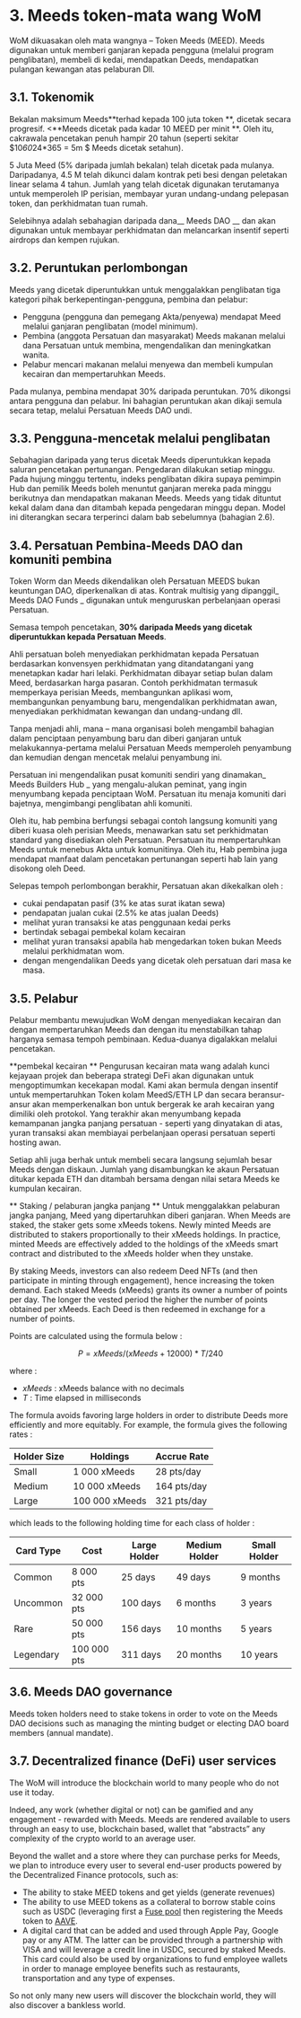 # 3. Meeds token-mata wang WoM

WoM dikuasakan oleh mata wangnya – Token Meeds (MEED). Meeds digunakan untuk memberi ganjaran kepada pengguna (melalui program penglibatan), membeli di kedai, mendapatkan Deeds, mendapatkan pulangan kewangan atas pelaburan Dll.

## 3.1. Tokenomik

Bekalan maksimum Meeds**terhad kepada 100 juta token **, dicetak secara progresif. <**Meeds dicetak pada kadar 10 MEED per minit **. Oleh itu, cakrawala pencetakan penuh hampir 20 tahun (seperti sekitar $10*60*24*365 = 5m $ Meeds dicetak setahun).

5 Juta Meed (5% daripada jumlah bekalan) telah dicetak pada mulanya. Daripadanya, 4.5 M telah dikunci dalam kontrak peti besi dengan peletakan linear selama 4 tahun. Jumlah yang telah dicetak digunakan terutamanya untuk memperoleh IP perisian, membayar yuran undang-undang pelepasan token, dan perkhidmatan tuan rumah.

Selebihnya adalah sebahagian daripada dana__ Meeds DAO __ dan akan digunakan untuk membayar perkhidmatan dan melancarkan insentif seperti airdrops dan kempen rujukan.


## 3.2. Peruntukan perlombongan

Meeds yang dicetak diperuntukkan untuk menggalakkan penglibatan tiga kategori pihak berkepentingan-pengguna, pembina dan pelabur:

- Pengguna (pengguna dan pemegang Akta/penyewa) mendapat Meed melalui ganjaran penglibatan (model minimum).
- Pembina (anggota Persatuan dan masyarakat) Meeds makanan melalui dana Persatuan untuk membina, mengendalikan dan meningkatkan wanita.
- Pelabur mencari makanan melalui menyewa dan membeli kumpulan kecairan dan mempertaruhkan Meeds.

Pada mulanya, pembina mendapat 30% daripada peruntukan. 70% dikongsi antara pengguna dan pelabur. Ini bahagian peruntukan akan dikaji semula secara tetap, melalui Persatuan Meeds DAO undi.

## 3.3. Pengguna-mencetak melalui penglibatan

Sebahagian daripada yang terus dicetak Meeds diperuntukkan kepada saluran pencetakan pertunangan. Pengedaran dilakukan setiap minggu. Pada hujung minggu tertentu, indeks penglibatan dikira supaya pemimpin Hub dan pemilik Meeds boleh menuntut ganjaran mereka pada minggu berikutnya dan mendapatkan makanan Meeds. Meeds yang tidak dituntut kekal dalam dana dan ditambah kepada pengedaran minggu depan. Model ini diterangkan secara terperinci dalam bab sebelumnya (bahagian 2.6).

## 3.4. Persatuan Pembina-Meeds DAO dan komuniti pembina

Token Worm dan Meeds dikendalikan oleh Persatuan MEEDS bukan keuntungan DAO, diperkenalkan di atas. Kontrak multisig yang dipanggil_ Meeds DAO Funds _ digunakan untuk menguruskan perbelanjaan operasi Persatuan.

Semasa tempoh pencetakan, **30% daripada Meeds yang dicetak diperuntukkan kepada Persatuan Meeds**.

Ahli persatuan boleh menyediakan perkhidmatan kepada Persatuan berdasarkan konvensyen perkhidmatan yang ditandatangani yang menetapkan kadar hari lelaki. Perkhidmatan dibayar setiap bulan dalam Meed, berdasarkan harga pasaran. Contoh perkhidmatan termasuk memperkaya perisian Meeds, membangunkan aplikasi wom, membangunkan penyambung baru, mengendalikan perkhidmatan awan, menyediakan perkhidmatan kewangan dan undang-undang dll.

Tanpa menjadi ahli, mana – mana organisasi boleh mengambil bahagian dalam penciptaan penyambung baru dan diberi ganjaran untuk melakukannya-pertama melalui Persatuan Meeds memperoleh penyambung dan kemudian dengan mencetak melalui penyambung ini.

Persatuan ini mengendalikan pusat komuniti sendiri yang dinamakan_ Meeds Builders Hub _ yang mengalu-alukan peminat, yang ingin menyumbang kepada penciptaan WoM. Persatuan itu menaja komuniti dari bajetnya, mengimbangi penglibatan ahli komuniti.

Oleh itu, hab pembina berfungsi sebagai contoh langsung komuniti yang diberi kuasa oleh perisian Meeds, menawarkan satu set perkhidmatan standard yang disediakan oleh Persatuan. Persatuan itu mempertaruhkan Meeds untuk menebus Akta untuk komunitinya. Oleh itu, Hab pembina juga mendapat manfaat dalam pencetakan pertunangan seperti hab lain yang disokong oleh Deed.

Selepas tempoh perlombongan berakhir, Persatuan akan dikekalkan oleh :

- cukai pendapatan pasif (3% ke atas surat ikatan sewa)
- pendapatan jualan cukai (2.5% ke atas jualan Deeds)
- melihat yuran transaksi ke atas penggunaan kedai perks
- bertindak sebagai pembekal kolam kecairan
- melihat yuran transaksi apabila hab mengedarkan token bukan Meeds melalui perkhidmatan wom.
- dengan mengendalikan Deeds yang dicetak oleh persatuan dari masa ke masa.


## 3.5. Pelabur

Pelabur membantu mewujudkan WoM dengan menyediakan kecairan dan dengan mempertaruhkan Meeds dan dengan itu menstabilkan tahap harganya semasa tempoh pembinaan. Kedua-duanya digalakkan melalui pencetakan.

**pembekal kecairan ** Pengurusan kecairan mata wang adalah kunci kejayaan projek dan beberapa strategi DeFi akan digunakan untuk mengoptimumkan kecekapan modal. Kami akan bermula dengan insentif untuk mempertaruhkan Token kolam MeedS/ETH LP dan secara beransur-ansur akan memperkenalkan bon untuk bergerak ke arah kecairan yang dimiliki oleh protokol. Yang terakhir akan menyumbang kepada kemampanan jangka panjang persatuan - seperti yang dinyatakan di atas, yuran transaksi akan membiayai perbelanjaan operasi persatuan seperti hosting awan.

Setiap ahli juga berhak untuk membeli secara langsung sejumlah besar Meeds dengan diskaun. Jumlah yang disambungkan ke akaun Persatuan ditukar kepada ETH dan ditambah bersama dengan nilai setara Meeds ke kumpulan kecairan.

** Staking / pelaburan jangka panjang ** Untuk menggalakkan pelaburan jangka panjang, Meed yang dipertaruhkan diberi ganjaran. When Meeds are staked, the staker gets some xMeeds tokens. Newly minted Meeds are distributed to stakers proportionally to their xMeeds holdings. In practice, minted Meeds are effectively added to the holdings of the xMeeds smart contract and distributed to the xMeeds holder when they unstake.

By staking Meeds, investors can also redeem Deed NFTs (and then participate in minting through engagement), hence increasing the token demand. Each staked Meeds (xMeeds) grants its owner a number of points per day. The longer the vested period the higher the number of points obtained per xMeeds. Each Deed is then redeemed in exchange for a number of points.

Points are calculated using the formula below :

 $$ P = xMeeds / (xMeeds + 12000) * T / 240 $$

 where :

- $xMeeds$ : xMeeds balance  with no decimals
- $T$ : Time elapsed in milliseconds

The formula avoids favoring large holders in order to distribute Deeds more efficiently and more equitably. For example, the formula gives the following rates :

| **Holder Size** | **Holdings**   | **Accrue Rate** |
| --------------- | -------------- | --------------- |
| Small           | 1 000 xMeeds   | 28 pts/day      |
| Medium          | 10 000 xMeeds  | 164 pts/day     |
| Large           | 100 000 xMeeds | 321 pts/day     |


which leads to the following holding time for each class of holder :

| **Card Type** | **Cost**    | **Large Holder** | **Medium Holder** | **Small Holder** |
| ------------- | ----------- | ---------------- | ----------------- | ---------------- |
| Common        | 8 000 pts   | 25 days          | 49 days           | 9 months         |
| Uncommon      | 32 000 pts  | 100 days         | 6 months          | 3 years          |
| Rare          | 50 000 pts  | 156 days         | 10 months         | 5 years          |
| Legendary     | 100 000 pts | 311 days         | 20 months         | 10 years         |

## 3.6. Meeds DAO governance

Meeds token holders need to stake tokens in order to vote on the Meeds DAO decisions such as managing the minting budget or electing DAO board members (annual mandate).

## 3.7. Decentralized finance (DeFi) user services

The WoM will introduce the blockchain world to many people who do not use it today.

Indeed, any work (whether digital or not) can be gamified and any engagement - rewarded with Meeds. Meeds are rendered available to users through an easy to use, blockchain based, wallet that “abstracts” any complexity of the crypto world to an average user.

Beyond the wallet and a store where they can purchase perks for Meeds, we plan to introduce every user to several end-user products powered by the Decentralized Finance protocols, such as:

- The ability to stake MEED tokens and get yields (generate revenues)
- The ability to use MEED tokens as a collateral to borrow stable coins such as USDC (leveraging first a [Fuse pool](https://app.rari.capital/fuse) then registering the Meeds token to [AAVE](https://aave.com/).
- A digital card that can be added and used through Apple Pay, Google pay or any ATM. The latter can be provided through a partnership with VISA and will leverage a credit line in USDC, secured by staked Meeds. This card could also be used by organizations to fund employee wallets in order to manage employee benefits such as restaurants, transportation and any type of expenses.

So not only many new users will discover the blockchain world, they will also discover a bankless world.

 
